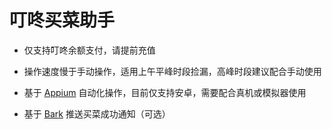 # 叮咚买菜助手

* 仅支持叮咚余额支付，请提前充值

* 操作速度慢于手动操作，适用上午平峰时段捡漏，高峰时段建议配合手动使用

* 基于 [Appium](https://appium.io/) 自动化操作，目前仅支持安卓，需要配合真机或模拟器使用

* 基于 [Bark](https://day.app/) 推送买菜成功通知（可选）
